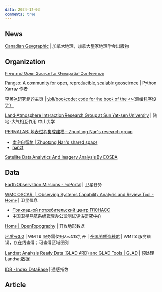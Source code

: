 ```yaml
---
data: 2024-12-03
comments: true
---
```


## News

[Canadian Geographic](https://canadiangeographic.ca/) | 加拿大地理，加拿大皇家地理学会出版物

## Organization

[Free and Open Source for Geospatial Conference](https://foss4g.org/)

[Pangeo: A community for open, reproducible, scalable geoscience](https://www.pangeo.io/) | Python Xarray 作者

[李英冰研究组的主页](https://geo365.net/) | [ybli/bookcode: code for the book of the <<programming test for surveying and mapping>>(测绘程序设计）](https://github.com/ybli/bookcode)

[Land-Atmosphere Interaction Research Group at Sun Yat-sen University](http://globalchange.bnu.edu.cn/home) | 陆地-大气相互作用 中山大学

[PERMALAB: 地表过程集成建模 – Zhuotong Nan's research group](https://permalab.science/)

- [南宅自留地 | Zhuotong Nan's shared space](https://nanzt.info/)
- [nanzt](https://github.com/nanzt)

[Satellite Data Analytics And Imagery Analysis By EOSDA](https://eos.com/)

## Data

[Earth Observation Missions - eoPortal](https://www.eoportal.org/) | 卫星任务

[WMO OSCAR  |  Observing Systems Capability Analysis and Review Tool - Home](https://space.oscar.wmo.int/) | 卫星信息

- [Прикладной потребительский центр ГЛОНАСС](https://glonass-iac.ru/)
- [中国卫星导航系统管理办公室测试评估研究中心](https://csno-tarc.cn/)

[Home | OpenTopography](https://opentopography.org/) | 开放地形数据

[地质云3.0](https://geocloud.cgs.gov.cn/) | WMTS 服务需使用ArcGIS打开 | [全国地质资料馆](https://www.ngac.cn/125cms/c/qggnew/index.htm) | WMTS 服务错误，仅在线查看；可查看区域图例

[Landsat Analysis Ready Data (GLAD ARD) and GLAD Tools | GLAD](https://glad.umd.edu/ard/home) | 预处理Landsat数据

[IDB - Index DataBase](https://www.indexdatabase.de/) | 遥感指数

## Article

